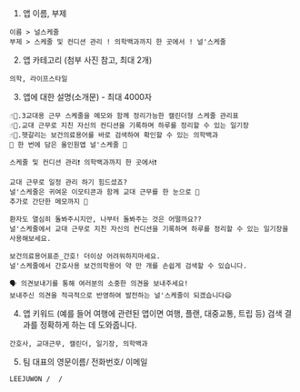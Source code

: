 1. 앱 이름, 부제
``` 
이름 > 널스케줄
부제 > 스케줄 및 컨디션 관리 ! 의학백과까지 한 곳에서 ! 널'스케줄
``` 

2. 앱 카테고리 (첨부 사진 참고, 최대 2개)
``` 
의학, 라이프스타일
``` 

3. 앱에 대한 설명(소개문) - 최대 4000자
``` 
☝🏻.3교대용 근무 스케줄을 메모와 함께 정리가능한 캘린더형 스케줄 관리표
☝🏻.교대 근무로 지친 자신의 컨디션을 기록하며 하루를 정리할 수 있는 일기장
☝🏻.헷갈리는 보건의료용어를 바로 검색하여 확인할 수 있는 의학백과
👐 한 번에 담은 올인원앱 널'스케줄 👐

스케줄 및 컨디션 관리❗ 의학백과까지 한 곳에서❗️

교대 근무로 일정 관리 하기 힘드셨죠?
널'스케줄은 귀여운 이모티콘과 함께 교대 근무를 한 눈으로 👀
추가로 간단한 메모까지 📝

환자도 열심히 돌봐주시지만, 나부터 돌봐주는 것은 어떨까요??
널'스케줄에서 교대 근무로 지친 자신의 컨디션을 기록하며 하루를 정리할 수 있는 일기장을 사용해보세요.

보건의료용어표준_간호! 더이상 어려워하지마세요.
널'스케줄에서 간호사용 보건의학용어 약 만 개를 손쉽게 검색할 수 있습니다.

🗣 의견보내기를 통해 여러분의 소중한 의견을 보내주세요!
보내주신 의견을 적극적으로 반영하여 발전하는 널'스케줄이 되겠습니다😄
``` 

4. 앱 키워드 (예를 들어 여행에 관련된 앱이면 여행, 플랜, 대중교통, 트립 등) 검색 결과를 정확하게 하는 데 도와줍니다.
``` 
간호사, 교대근무, 캘린더, 일기장, 의학백과
``` 

5. 팀 대표의 영문이름/ 전화번호/ 이메일
``` 
LEEJUWON /  / 
``` 
